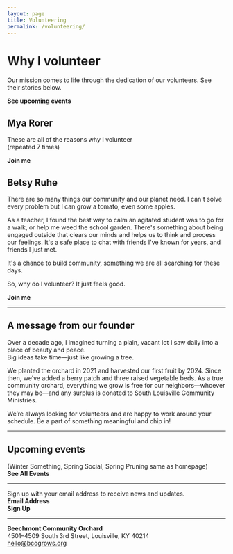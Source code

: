 ```yaml
---
layout: page
title: Volunteering
permalink: /volunteering/
---
```


# Why I volunteer
Our mission comes to life through the dedication of our volunteers. See their stories below.

**See upcoming events**

## Mya Rorer  
These are all of the reasons why I volunteer  
(repeated 7 times)

**Join me**

## Betsy Ruhe  
There are so many things our community and our planet need. I can't solve every problem but I can grow a tomato, even some apples.

As a teacher, I found the best way to calm an agitated student was to go for a walk, or help me weed the school garden. There's something about being engaged outside that clears our minds and helps us to think and process our feelings. It's a safe place to chat with friends I've known for years, and friends I just met.

It's a chance to build community, something we are all searching for these days.

So, why do I volunteer? It just feels good.

**Join me**

---

## A message from our founder  
Over a decade ago, I imagined turning a plain, vacant lot I saw daily into a place of beauty and peace.  
Big ideas take time—just like growing a tree.

We planted the orchard in 2021 and harvested our first fruit by 2024. Since then, we’ve added a berry patch and three raised vegetable beds. As a true community orchard, everything we grow is free for our neighbors—whoever they may be—and any surplus is donated to South Louisville Community Ministries.

We’re always looking for volunteers and are happy to work around your schedule. Be a part of something meaningful and chip in!

---

## Upcoming events
(Winter Something, Spring Social, Spring Pruning same as homepage)  
**See All Events**

---

Sign up with your email address to receive news and updates.  
**Email Address**  
**Sign Up**

---

**Beechmont Community Orchard**  
4501–4509 South 3rd Street, Louisville, KY 40214  
hello@bcogrows.org
